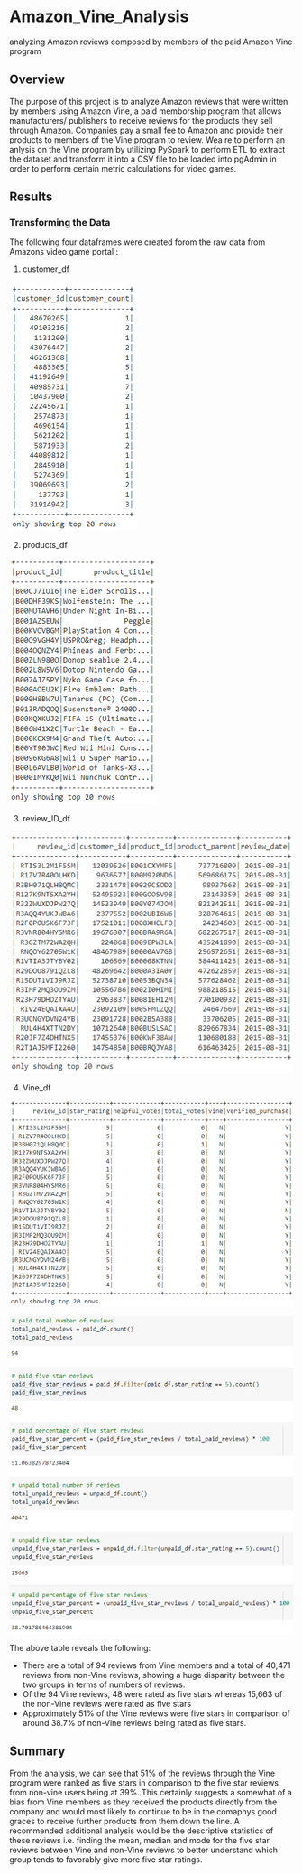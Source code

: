 # Amazon_Vine_Analysis
analyzing Amazon reviews composed by members of the paid Amazon Vine program

## Overview
The purpose of this project is to analyze Amazon reviews that were written by members using Amazon Vine, a paid memborship program that allows manufacturers/ publishers to receive reviews for the products they sell through Amazon. Companies pay a small fee to Amazon and provide their products to members of the Vine program to review. Wea re to perform an anlysis on the Vine program by utilizing PySpark to perform ETL to extract the dataset and transform it into a CSV file to be loaded into pgAdmin in order to perform certain metric calculations for video games.

## Results

### Transforming the Data

The following four dataframes were created forom the raw data from Amazons video game portal :

1. customer_df

![](Resources/customer.PNG)

2. products_df

![](Resources/products.PNG)

3. review_ID_df

![](Resources/review_id.PNG)

4. Vine_df

![](Resources/vine.PNG)

![](Resources/total_reviews_percentage.PNG)

The above table reveals the following:

- There are a total of 94 reviews from Vine members and a total of 40,471 reviews from non-Vine reviews, showing a huge disparity between the two groups in terms of numbers of reviews.
- Of the 94 Vine reviews, 48 were rated as five stars whereas 15,663 of the non-Vine reviews were rated as five stars
- Approximately 51% of the Vine reviews were five stars in comparison of around 38.7% of non-Vine reviews being rated as five stars.

## Summary

From the analysis, we can see that 51% of the reviews through the Vine program were ranked as five stars in comparison to the five star reviews from non-vine users being at 39%. This certainly suggests a somewhat of a bias from Vine members as they received the products directly from the company and would most likely to continue to be in the comapnys good graces to receive further products from them down the line. A recommended additional analysis would be the descriptive statistics of these reviews i.e. finding the mean, median and mode for the five star reviews between Vine and non-Vine reviews to better understand which group tends to favorably give more five star ratings.
